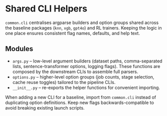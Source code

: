 # Shared CLI Helpers

`common.cli` centralises argparse builders and option groups shared across the
baseline packages (`knn`, `xgb`, `gpt4o`) and RL trainers. Keeping the logic in
one place ensures consistent flag names, defaults, and help text.

## Modules

- `args.py` – low-level argument builders (dataset paths, comma-separated lists,
  sentence-transformer options, logging flags). These functions are composed by
  the downstream CLIs to assemble full parsers.
- `options.py` – higher-level option groups (job counts, stage selection, cache
  reuse toggles) tailored to the pipeline CLIs.
- `__init__.py` – re-exports the helper functions for convenient importing.

When adding a new CLI for a baseline, import from `common.cli` instead of
duplicating option definitions. Keep new flags backwards-compatible to avoid
breaking existing launch scripts.
